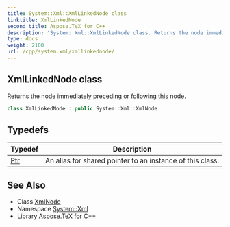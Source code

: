 ```yaml
---
title: System::Xml::XmlLinkedNode class
linktitle: XmlLinkedNode
second_title: Aspose.TeX for C++
description: 'System::Xml::XmlLinkedNode class. Returns the node immediately preceding or following this node in C++.'
type: docs
weight: 2100
url: /cpp/system.xml/xmllinkednode/
---
```

## XmlLinkedNode class


Returns the node immediately preceding or following this node.

```cpp
class XmlLinkedNode : public System::Xml::XmlNode
```

## Typedefs

| Typedef | Description |
| --- | --- |
| [Ptr](./ptr/) | An alias for shared pointer to an instance of this class. |
## See Also

* Class [XmlNode](../xmlnode/)
* Namespace [System::Xml](../)
* Library [Aspose.TeX for C++](../../)
